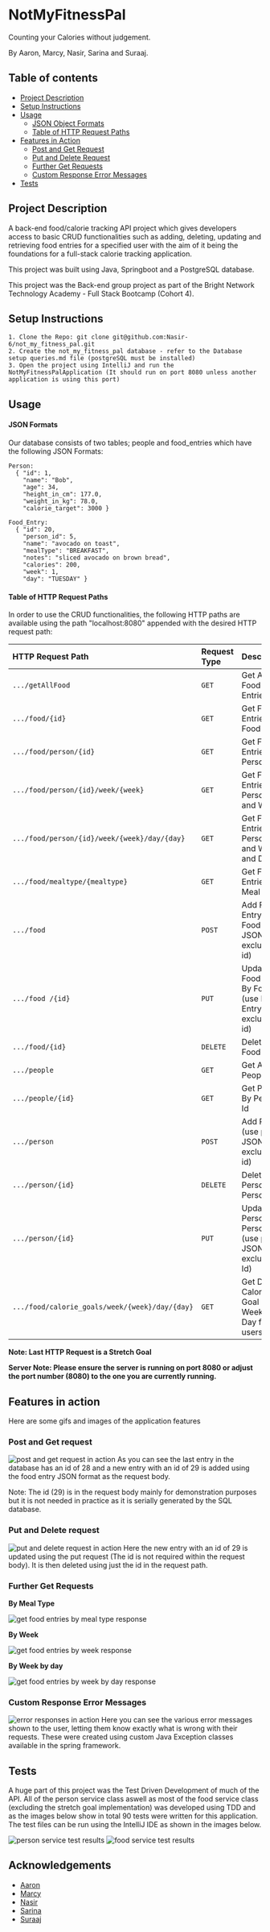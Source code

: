
# NotMyFitnessPal

Counting your Calories without judgement.

By Aaron, Marcy, Nasir, Sarina and Suraaj.


## Table of contents
<!--ts-->
* [Project Description](#project-description)
* [Setup Instructions](#installation)
* [Usage](#usage)
    * [JSON Object Formats](#json-object-formats)
    * [Table of HTTP Request Paths](#table-of-http-request-paths)
* [Features in Action](#features-in-action)
  * [Post and Get Request](#post-and-get-request)
  * [Put and Delete Request](#put-and-delete-request)
  * [Further Get Requests](#further-get-requests)
  * [Custom Response Error Messages](#custom-response-error-messages)
* [Tests](#tests)

<!--te-->



## Project Description

A back-end food/calorie tracking API project which gives developers access to basic CRUD functionalities such as adding, deleting, updating and retrieving food entries for a specified user with the aim of it being the foundations for a full-stack calorie tracking application.

This project was built using Java, Springboot and a PostgreSQL database.

This project was the Back-end group project as part of the Bright Network Technology Academy - Full Stack Bootcamp (Cohort 4).


## Setup Instructions

    1. Clone the Repo: git clone git@github.com:Nasir-6/not_my_fitness_pal.git
    2. Create the not_my_fitness_pal database - refer to the Database setup queries.md file (postgreSQL must be installed) 
    3. Open the project using IntelliJ and run the NotMyFitnessPalApplication (It should run on port 8080 unless another application is using this port)


## Usage
#### JSON Formats
Our database consists of two tables; people and food_entries which have the following JSON Formats:

```http
Person:
  { "id": 1, 
    "name": "Bob", 
    "age": 34, 
    "height_in_cm": 177.0, 
    "weight_in_kg": 78.0, 
    "calorie_target": 3000 }

Food_Entry:
  { "id": 20, 
    "person_id": 5, 
    "name": "avocado on toast", 
    "mealType": "BREAKFAST", 
    "notes": "sliced avocado on brown bread", 
    "calories": 200, 
    "week": 1, 
    "day": "TUESDAY" }
```
#### Table of HTTP Request Paths
In order to use the CRUD functionalities, the following HTTP paths are available using the path 
"localhost:8080" appended with the desired HTTP request path:

| HTTP Request Path                               | Request Type | Description                                                     |
|:------------------------------------------------|:-------------|:----------------------------------------------------------------|
| `.../getAllFood `                               | `GET`        | Get All Food Entries                                            |
| `.../food/{id} `                                | `GET`        | Get Food Entries by Food Id                                     |
| `.../food/person/{id} `                         | `GET`        | Get Food Entries By Person's Id                                 |
| `.../food/person/{id}/week/{week} `             | `GET`        | Get Food Entries By Person's Id and Week                        |
| `.../food/person/{id}/week/{week}/day/{day} `   | `GET`        | Get Food Entries By Person's Id and Week and Day                |
| `.../food/mealtype/{mealtype} `                 | `GET`        | Get Food Entries By Meal Type                                   |
| `.../food `                                     | `POST`       | Add Food Entry (use Food-Entry JSON excluding id)               |
| `.../food /{id}`                                | `PUT`        | Update Food Entry By Food Id (use Food-Entry JSON excluding id) |
| `.../food/{id} `                                | `DELETE`     | Delete Food Entry                                               |
| `.../people `                                   | `GET`        | Get All People                                                  |
| `.../people/{id} `                              | `GET`        | Get Person By Person's Id                                       |
| `.../person `                                   | `POST`       | Add Person (use person JSON excluding id)                       |
| `.../person/{id} `                              | `DELETE`     | Delete Person By Person's Id                                    |
| `.../person/{id} `                              | `PUT`        | Update Person By Person's Id (use person JSON excluding Id)     |
| `.../food/calorie_goals/week/{week}/day/{day} ` | `GET`        | Get Daily Calories Goal By Week and Day for all users           |


**Note: Last HTTP Request is a Stretch Goal**

**Server Note: Please ensure the server is running on port 8080 or adjust the port number (8080) to the one you are currently running.**

## Features in action
Here are some gifs and images of the application features
### Post and Get request
![post and get request in action](https://github.com/Nasir-6/not_my_fitness_pal/blob/main/readme-gifs-images/post_get_demo.gif)
As you can see the last entry in the database has an id of 28 and a new entry with an id of 29 is added using the food entry JSON format as the request body. 

Note: The id (29) is in the request body mainly for demonstration purposes but it is not needed in practice as it is serially generated by the SQL database.

### Put and Delete request
![put and delete request in action](https://github.com/Nasir-6/not_my_fitness_pal/blob/main/readme-gifs-images/put_delete_demo.gif)
Here the new entry with an id of 29 is updated using the put request (The id is not required within the request body). It is then deleted using just the id in the request path.


### Further Get Requests
**By Meal Type**

![get food entries by meal type response](https://github.com/Nasir-6/not_my_fitness_pal/blob/main/readme-gifs-images/meal_type_image.png)

**By Week**

![get food entries by week response](https://github.com/Nasir-6/not_my_fitness_pal/blob/main/readme-gifs-images/by_week_image.jpg)

**By Week by day**

![get food entries by week by day response](https://github.com/Nasir-6/not_my_fitness_pal/blob/main/readme-gifs-images/by_week_by_day_image.jpg)

### Custom Response Error Messages
![error responses in action](https://github.com/Nasir-6/not_my_fitness_pal/blob/main/readme-gifs-images/errors_demo.gif)
Here you can see the various error messages shown to the user, letting them know exactly what is wrong with their requests. These were created using custom Java Exception classes available in the spring framework.

## Tests
A huge part of this project was the Test Driven Development of much of the API. All of the person service class aswell as most of the food service class (excluding the stretch goal implementation) was developed using TDD and as the images below show in total 90 tests were written for this application. The test files can be run using the IntelliJ IDE as shown in the images below.

![person service test results](https://github.com/Nasir-6/not_my_fitness_pal/blob/main/readme-gifs-images/person_service_tests.jpg)
![food service test results](https://github.com/Nasir-6/not_my_fitness_pal/blob/main/readme-gifs-images/food_service_tests.jpg)

## Acknowledgements

- [Aaron](https://github.com/Aaron-Nazareth)
- [Marcy](https://github.com/mycp98)
- [Nasir](https://github.com/Nasir-6)
- [Sarina](https://github.com/sarinajsal)
- [Suraaj](https://github.com/SuraajL)



